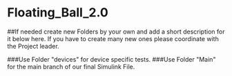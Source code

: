 # Floating_Ball_2.0

##If needed create new Folders by your own and add a short description for it below here. If you have to create many new ones please coordinate with the Project leader.

###Use Folder "devices" for device specific tests.
###Use Folder "Main" for the main branch of our final Simulink File.
